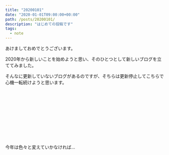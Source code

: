 ```yaml
---
title: "20200101"
date: "2020-01-01T09:00:00+00:00"
path: /posts/20200101/
description: "はじめての投稿です"
tags:
  - note
---
```


あけましておめでとうございます。

2020年から新しいことを始めようと思い、そのひとつとして新しいブログを立ててみました。

そんなに更新していないブログがあるのですが、そちらは更新停止してこちらで心機一転続けようと思います。

<div class="iframely-embed"><div class="iframely-responsive" style="height: 140px; padding-bottom: 0;"><a href="https://blog.tukae.lu/" data-iframely-url="//cdn.iframe.ly/YkjpGqi?iframe=card-small"></a></div></div><br/>

今年は色々と変えていかなければ…
